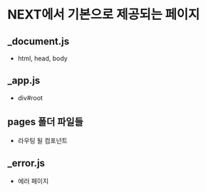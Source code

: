 # NEXT에서 기본으로 제공되는 페이지

## \_document.js

- html, head, body

## \_app.js

- div#root

## pages 폴더 파일들

- 라우팅 될 컴포넌트

## \_error.js

- 에러 페이지
